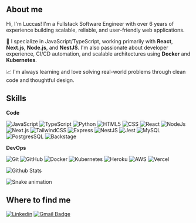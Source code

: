 
## About me 

Hi, I'm Luccas! I'm a Fullstack Software Engineer with over 6 years of experience building scalable, reliable, and user-friendly web applications.

🔧 I specialize in JavaScript/TypeScript, working primarily with **React**, **Next.js**, **Node.js**, and **NestJS**. I'm also passionate about developer experience, CI/CD automation, and scalable architectures using **Docker** and **Kubernetes**.

📈 I'm always learning and love solving real-world problems through clean code and thoughtful design.

## Skills

**Code**

![JavaScript](https://img.shields.io/badge/-JavaScript-333333?style=flat&logo=javascript)
![TypeScript](https://img.shields.io/badge/-TypeScript-333333?style=flat&logo=typescript)
![Python](https://img.shields.io/badge/-Python-333333?style=flat&logo=python)
![HTML5](https://img.shields.io/badge/-HTML5-333333?style=flat&logo=HTML5)
![CSS](https://img.shields.io/badge/-CSS-333333?style=flat&logo=CSS&logoColor=1572B6)
![React](https://img.shields.io/badge/-React-333333?style=flat&logo=react)
![NodeJs](https://img.shields.io/badge/-NodeJs-333333?style=flat&logo=nodedotjs)
![Next.js](https://img.shields.io/badge/-Next.js-333333?style=flat&logo=next.js)
![TailwindCSS](https://img.shields.io/badge/-TailwindCSS-333333?style=flat&logo=tailwind-css)
![Express](https://img.shields.io/badge/-Express-333333?style=flat&logo=express)
![NestJS](https://img.shields.io/badge/-NestJS-333333?style=flat&logo=nestjs)
![Jest](https://img.shields.io/badge/-Jest-333333?style=flat&logo=jest)
![MySQL](https://img.shields.io/badge/-MySQL-333333?style=flat&logo=mysql)
![PostgresSQL](https://img.shields.io/badge/-PostgresSQL-333333?style=flat&logo=postgresql)
![Backstage](https://img.shields.io/badge/-Backstage-333333?style=flat&logo=backstage)


**DevOps**

![Git](https://img.shields.io/badge/-Git-333333?style=flat&logo=git)
![GitHub](https://img.shields.io/badge/-GitHub-333333?style=flat&logo=github)
![Docker](https://img.shields.io/badge/-Docker-333333?style=flat&logo=docker)
![Kubernetes](https://img.shields.io/badge/-Kubernetes-333333?style=flat&logo=kubernetes)
![Heroku](https://img.shields.io/badge/-Heroku-333333?style=flat&logo=heroku)
![AWS](https://img.shields.io/badge/-AWS-333333?style=flat&logo=amazon-aws)
![Vercel](https://img.shields.io/badge/-Vercel-333333?style=flat&logo=vercel)


<img
    align="left"
    src="https://github-readme-stats.vercel.app/api/top-langs/?username=luccasmtxr&theme=dark&hide_border=false&include_all_commits=true&count_private=true&layout=compact"
    alt="Github Stats"
/>
</br>

![Snake animation](https://github.com/thepiyushmalhotra/thepiyushmalhotra/blob/output/github-contribution-grid-snake.svg)



## Where to find me

[![Linkedin](https://img.shields.io/badge/-luccas-blue?style=flat-square&logo=Linkedin&logoColor=white&link=https://www.linkedin.com/in/luccas-mantuano/)](https://www.linkedin.com/in/luccas-mantuano/)
[![Gmail Badge](https://img.shields.io/badge/-luccasmtxr@gmail.com-006bed?style=flat-square&logo=Gmail&logoColor=white&link=mailto:luccasmtxr@gmail.com)](mailto:luccasmtxr@gmail.com)
